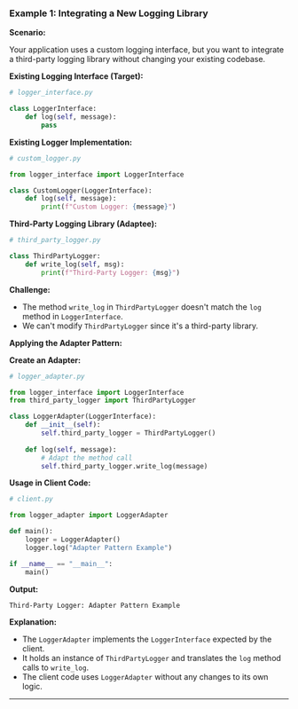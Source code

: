
### **Example 1: Integrating a New Logging Library**

**Scenario:**

Your application uses a custom logging interface, but you want to integrate a third-party logging library without changing your existing codebase.

**Existing Logging Interface (Target):**

```python
# logger_interface.py

class LoggerInterface:
    def log(self, message):
        pass
```

**Existing Logger Implementation:**

```python
# custom_logger.py

from logger_interface import LoggerInterface

class CustomLogger(LoggerInterface):
    def log(self, message):
        print(f"Custom Logger: {message}")
```

**Third-Party Logging Library (Adaptee):**

```python
# third_party_logger.py

class ThirdPartyLogger:
    def write_log(self, msg):
        print(f"Third-Party Logger: {msg}")
```

**Challenge:**

- The method `write_log` in `ThirdPartyLogger` doesn't match the `log` method in `LoggerInterface`.
- We can't modify `ThirdPartyLogger` since it's a third-party library.

**Applying the Adapter Pattern:**

**Create an Adapter:**

```python
# logger_adapter.py

from logger_interface import LoggerInterface
from third_party_logger import ThirdPartyLogger

class LoggerAdapter(LoggerInterface):
    def __init__(self):
        self.third_party_logger = ThirdPartyLogger()
    
    def log(self, message):
        # Adapt the method call
        self.third_party_logger.write_log(message)
```

**Usage in Client Code:**

```python
# client.py

from logger_adapter import LoggerAdapter

def main():
    logger = LoggerAdapter()
    logger.log("Adapter Pattern Example")

if __name__ == "__main__":
    main()
```

**Output:**

```
Third-Party Logger: Adapter Pattern Example
```

**Explanation:**

- The `LoggerAdapter` implements the `LoggerInterface` expected by the client.
- It holds an instance of `ThirdPartyLogger` and translates the `log` method calls to `write_log`.
- The client code uses `LoggerAdapter` without any changes to its own logic.

---